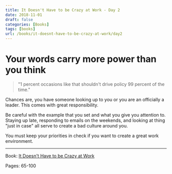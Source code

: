 ```yaml
---
title: It Doesn't Have to be Crazy at Work - Day 2
date: 2018-11-01
draft: false
categories: [Books]
tags: [books]
url: /books/it-doesnt-have-to-be-crazy-at-work/day2
---
```


# Your words carry more power than you think

> "1 percent occasions like that shouldn't drive policy 99 percent of the time."

Chances are, you have someone looking up to you or you are an officially a leader. This comes with great responsibility.

Be careful with the example that you set and what you give you attention to. Staying up late, responding to emails on the weekends, and looking at thing "just in case" all serve to create a bad culture around you.

You must keep your priorities in check if you want to create a great work environment.

---
Book: [It Doesn't Have to be Crazy at Work](https://amzn.to/2DeqNop)

Pages: 65-100

